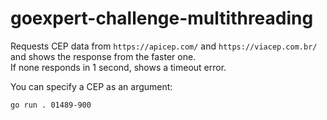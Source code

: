 # goexpert-challenge-multithreading

Requests CEP data from `https://apicep.com/` and `https://viacep.com.br/` and shows the response from the faster one.  
If none responds in 1 second, shows a timeout error.

You can specify a CEP as an argument:

```
go run . 01489-900
```